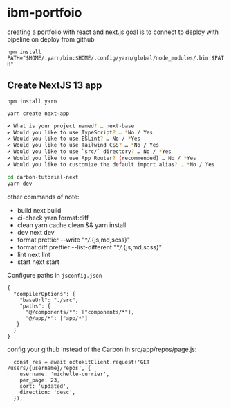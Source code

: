 # ibm-portfoio

creating a portfolio with react and next.js goal is to connect to deploy with pipeline on deploy from github

`npm install `
`PATH="$HOME/.yarn/bin:$HOME/.config/yarn/global/node_modules/.bin:$PATH"`

## Create NextJS 13 app

`npm install yarn`

```bash
yarn create next-app

✔ What is your project named? … next-base
✔ Would you like to use TypeScript? … *No / Yes
✔ Would you like to use ESLint? … No / *Yes
✔ Would you like to use Tailwind CSS? … *No / Yes
✔ Would you like to use `src/` directory? … No / *Yes
✔ Would you like to use App Router? (recommended) … No / *Yes
✔ Would you like to customize the default import alias? … *No / Yes

cd carbon-tutorial-next
yarn dev
```

other commands of note:

- build
  next build
- ci-check
  yarn format:diff
- clean
  yarn cache clean && yarn install
- dev
  next dev
- format
  prettier --write "\*_/_.{js,md,scss}"
- format:diff
  prettier --list-different "\*_/_.{js,md,scss}"
- lint
  next lint
- start
  next start

Configure paths in `jsconfig.json`

```
{
  "compilerOptions": {
    "baseUrl": "./src",
    "paths": {
      "@/components/*": ["components/*"],
      "@/app/*": ["app/*"]
   }
  }
}
```

config your github instead of the Carbon in src/app/repos/page.js:

```
  const res = await octokitClient.request('GET /users/{username}/repos', {
    username: 'michelle-currier',
    per_page: 23,
    sort: 'updated',
    direction: 'desc',
  });
```
